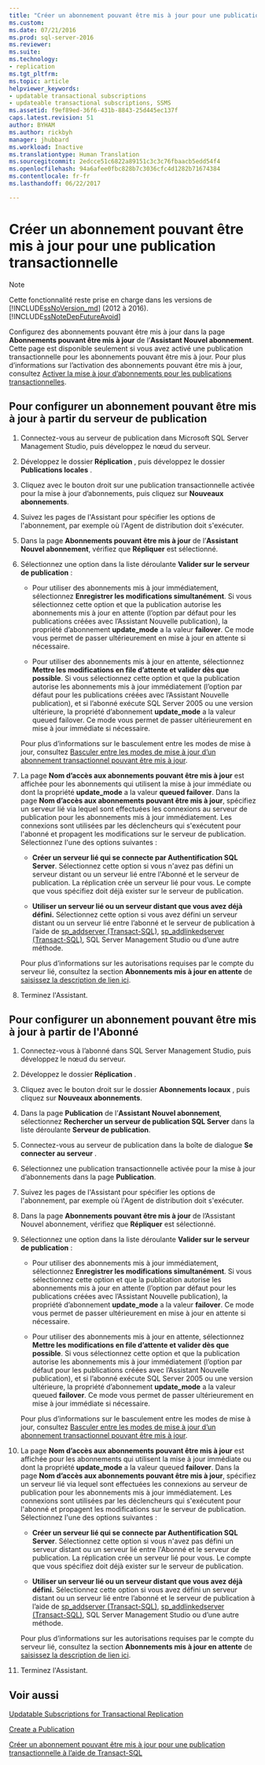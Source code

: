 ```yaml
---
title: "Créer un abonnement pouvant être mis à jour pour une publication transactionnelle | Microsoft Docs"
ms.custom: 
ms.date: 07/21/2016
ms.prod: sql-server-2016
ms.reviewer: 
ms.suite: 
ms.technology:
- replication
ms.tgt_pltfrm: 
ms.topic: article
helpviewer_keywords:
- updatable transactional subscriptions
- updateable transactional subscriptions, SSMS
ms.assetid: f9ef89ed-36f6-431b-8843-25d445ec137f
caps.latest.revision: 51
author: BYHAM
ms.author: rickbyh
manager: jhubbard
ms.workload: Inactive
ms.translationtype: Human Translation
ms.sourcegitcommit: 2edcce51c6822a89151c3c3c76fbaacb5edd54f4
ms.openlocfilehash: 94a6afee0fbc828b7c3036cfc4d1282b71674384
ms.contentlocale: fr-fr
ms.lasthandoff: 06/22/2017

---
```

# <a name="create-an-updatable-subscription-to-a-transactional-publication"></a>Créer un abonnement pouvant être mis à jour pour une publication transactionnelle

> [!NOTE]  
>  Cette fonctionnalité reste prise en charge dans les versions de [!INCLUDE[ssNoVersion_md](../../../includes/ssnoversion-md.md)] (2012 à 2016).  [!INCLUDE[ssNoteDepFutureAvoid](../../../includes/ssnotedepfutureavoid-md.md)]  
 
Configurez des abonnements pouvant être mis à jour dans la page **Abonnements pouvant être mis à jour** de l’**Assistant Nouvel abonnement**. Cette page est disponible seulement si vous avez activé une publication transactionnelle pour les abonnements pouvant être mis à jour. Pour plus d’informations sur l’activation des abonnements pouvant être mis à jour, consultez [Activer la mise à jour d’abonnements pour les publications transactionnelles](../../../relational-databases/replication/publish/enable-updating-subscriptions-for-transactional-publications.md).   
  
## <a name="to-configure-an-updatable-subscription-from-the-publisher"></a>Pour configurer un abonnement pouvant être mis à jour à partir du serveur de publication  

1. Connectez-vous au serveur de publication dans Microsoft SQL Server Management Studio, puis développez le nœud du serveur.

2. Développez le dossier **Réplication** , puis développez le dossier **Publications locales** .

3. Cliquez avec le bouton droit sur une publication transactionnelle activée pour la mise à jour d’abonnements, puis cliquez sur **Nouveaux abonnements**.

4. Suivez les pages de l'Assistant pour spécifier les options de l'abonnement, par exemple où l'Agent de distribution doit s'exécuter.

5. Dans la page **Abonnements pouvant être mis à jour** de l’**Assistant Nouvel abonnement**, vérifiez que **Répliquer** est sélectionné.

6. Sélectionnez une option dans la liste déroulante **Valider sur le serveur de publication** :

    * Pour utiliser des abonnements mis à jour immédiatement, sélectionnez **Enregistrer les modifications simultanément**. Si vous sélectionnez cette option et que la publication autorise les abonnements mis à jour en attente (l’option par défaut pour les publications créées avec l’Assistant Nouvelle publication), la propriété d’abonnement **update_mode** a la valeur **failover**. Ce mode vous permet de passer ultérieurement en mise à jour en attente si nécessaire.

    * Pour utiliser des abonnements mis à jour en attente, sélectionnez **Mettre les modifications en file d’attente et valider dès que possible**. Si vous sélectionnez cette option et que la publication autorise les abonnements mis à jour immédiatement (l’option par défaut pour les publications créées avec l’Assistant Nouvelle publication), et si l’abonné exécute SQL Server 2005 ou une version ultérieure, la propriété d’abonnement **update_mode** a la valeur queued failover. Ce mode vous permet de passer ultérieurement en mise à jour immédiate si nécessaire.

    Pour plus d’informations sur le basculement entre les modes de mise à jour, consultez [Basculer entre les modes de mise à jour d’un abonnement transactionnel pouvant être mis à jour](../../../relational-databases/replication/administration/switch-between-update-modes-for-an-updatable-transactional-subscription.md).

7. La page **Nom d’accès aux abonnements pouvant être mis à jour** est affichée pour les abonnements qui utilisent la mise à jour immédiate ou dont la propriété **update_mode** a la valeur **queued failover**. Dans la page **Nom d’accès aux abonnements pouvant être mis à jour**, spécifiez un serveur lié via lequel sont effectuées les connexions au serveur de publication pour les abonnements mis à jour immédiatement. Les connexions sont utilisées par les déclencheurs qui s'exécutent pour l'abonné et propagent les modifications sur le serveur de publication. Sélectionnez l'une des options suivantes :

    * **Créer un serveur lié qui se connecte par Authentification SQL Server**. Sélectionnez cette option si vous n'avez pas défini un serveur distant ou un serveur lié entre l'Abonné et le serveur de publication. La réplication crée un serveur lié pour vous. Le compte que vous spécifiez doit déjà exister sur le serveur de publication.

    * **Utiliser un serveur lié ou un serveur distant que vous avez déjà défini.** Sélectionnez cette option si vous avez défini un serveur distant ou un serveur lié entre l’abonné et le serveur de publication à l’aide de [sp_addserver (Transact-SQL)](../../../relational-databases/system-stored-procedures/sp-addserver-transact-sql.md), [sp_addlinkedserver (Transact-SQL)](../../../relational-databases/system-stored-procedures/sp-addlinkedserver-transact-sql.md), SQL Server Management Studio ou d’une autre méthode.

    Pour plus d’informations sur les autorisations requises par le compte du serveur lié, consultez la section **Abonnements mis à jour en attente** de [saisissez la description de lien ici](../../../relational-databases/replication/security/secure-the-subscriber.md).

8. Terminez l'Assistant.

## <a name="to-configure-an-updatable-subscription-from-the-subscriber"></a>Pour configurer un abonnement pouvant être mis à jour à partir de l'Abonné


1. Connectez-vous à l’abonné dans SQL Server Management Studio, puis développez le nœud du serveur.

2. Développez le dossier **Réplication** .

3. Cliquez avec le bouton droit sur le dossier **Abonnements locaux** , puis cliquez sur **Nouveaux abonnements**.

4. Dans la page **Publication** de l’**Assistant Nouvel abonnement**, sélectionnez **Rechercher un serveur de publication SQL Server** dans la liste déroulante **Serveur de publication**.

5. Connectez-vous au serveur de publication dans la boîte de dialogue **Se connecter au serveur** .

6. Sélectionnez une publication transactionnelle activée pour la mise à jour d’abonnements dans la page **Publication**.

7. Suivez les pages de l'Assistant pour spécifier les options de l'abonnement, par exemple où l'Agent de distribution doit s'exécuter.

8. Dans la page **Abonnements pouvant être mis à jour** de l’Assistant Nouvel abonnement, vérifiez que **Répliquer** est sélectionné.

9. Sélectionnez une option dans la liste déroulante **Valider sur le serveur de publication** :

    * Pour utiliser des abonnements mis à jour immédiatement, sélectionnez **Enregistrer les modifications simultanément**. Si vous sélectionnez cette option et que la publication autorise les abonnements mis à jour en attente (l’option par défaut pour les publications créées avec l’Assistant Nouvelle publication), la propriété d’abonnement **update_mode** a la valeur **failover**. Ce mode vous permet de passer ultérieurement en mise à jour en attente si nécessaire.

    * Pour utiliser des abonnements mis à jour en attente, sélectionnez **Mettre les modifications en file d’attente et valider dès que possible**. Si vous sélectionnez cette option et que la publication autorise les abonnements mis à jour immédiatement (l’option par défaut pour les publications créées avec l’Assistant Nouvelle publication), et si l’abonné exécute SQL Server 2005 ou une version ultérieure, la propriété d’abonnement **update_mode** a la valeur queued **failover**. Ce mode vous permet de passer ultérieurement en mise à jour immédiate si nécessaire.

    Pour plus d’informations sur le basculement entre les modes de mise à jour, consultez [Basculer entre les modes de mise à jour d’un abonnement transactionnel pouvant être mis à jour](../../../relational-databases/replication/administration/switch-between-update-modes-for-an-updatable-transactional-subscription.md).

10. La page **Nom d’accès aux abonnements pouvant être mis à jour** est affichée pour les abonnements qui utilisent la mise à jour immédiate ou dont la propriété **update_mode** a la valeur queued **failover**. Dans la page **Nom d’accès aux abonnements pouvant être mis à jour**, spécifiez un serveur lié via lequel sont effectuées les connexions au serveur de publication pour les abonnements mis à jour immédiatement. Les connexions sont utilisées par les déclencheurs qui s'exécutent pour l'abonné et propagent les modifications sur le serveur de publication. Sélectionnez l'une des options suivantes :

    * **Créer un serveur lié qui se connecte par Authentification SQL Server**. Sélectionnez cette option si vous n'avez pas défini un serveur distant ou un serveur lié entre l'Abonné et le serveur de publication. La réplication crée un serveur lié pour vous. Le compte que vous spécifiez doit déjà exister sur le serveur de publication.

    * **Utiliser un serveur lié ou un serveur distant que vous avez déjà défini.** Sélectionnez cette option si vous avez défini un serveur distant ou un serveur lié entre l’abonné et le serveur de publication à l’aide de [sp_addserver (Transact-SQL)](../../../relational-databases/system-stored-procedures/sp-addserver-transact-sql.md), [sp_addlinkedserver (Transact-SQL)](../../../relational-databases/system-stored-procedures/sp-addlinkedserver-transact-sql.md), SQL Server Management Studio ou d’une autre méthode.

    Pour plus d’informations sur les autorisations requises par le compte du serveur lié, consultez la section **Abonnements mis à jour en attente** de [saisissez la description de lien ici](../../../relational-databases/replication/security/secure-the-subscriber.md).

11. Terminez l'Assistant.

## <a name="see-also"></a>Voir aussi

[Updatable Subscriptions for Transactional Replication](../../../relational-databases/replication/transactional/updatable-subscriptions-for-transactional-replication.md)

[Create a Publication](../../../relational-databases/replication/publish/create-a-publication.md)

[Créer un abonnement pouvant être mis à jour pour une publication transactionnelle à l’aide de Transact-SQL](../../../relational-databases/replication/publish/create-updatable-subscription-to-transactional-publication.md) 



